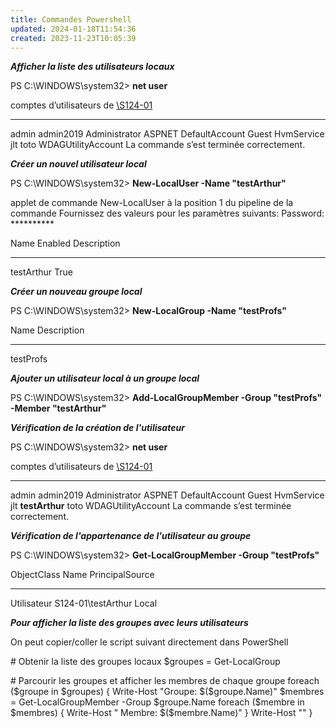 ```yaml
---
title: Commandes Powershell
updated: 2024-01-18T11:54:36
created: 2023-11-23T10:05:39
---
```


***Afficher la liste des utilisateurs locaux***

PS C:\WINDOWS\system32\> **net user**

comptes d’utilisateurs de [\\S124-01](file://S124-01)

-------------------------------------------------------------------------------
admin admin2019 Administrator
ASPNET DefaultAccount Guest
HvmService jlt toto
WDAGUtilityAccount
La commande s’est terminée correctement.

***Créer un nouvel utilisateur local***

PS C:\WINDOWS\system32\> **New-LocalUser -Name "testArthur"**

applet de commande New-LocalUser à la position 1 du pipeline de la commande
Fournissez des valeurs pour les paramètres suivants:
Password: \*\*\*\*\*\*\*\*\*\*

Name Enabled Description
---- ------- -----------
testArthur True

***Créer un nouveau groupe local***

PS C:\WINDOWS\system32\> **New-LocalGroup -Name "testProfs"**

Name Description
---- -----------
testProfs

***Ajouter un utilisateur local à un groupe local***

PS C:\WINDOWS\system32\> **Add-LocalGroupMember -Group "testProfs" -Member "testArthur"**

***Vérification de la création de l'utilisateur***

PS C:\WINDOWS\system32\> **net user**

comptes d’utilisateurs de [\\S124-01](file://S124-01)

-------------------------------------------------------------------------------
admin admin2019 Administrator
ASPNET DefaultAccount Guest
HvmService jlt **testArthur**
toto WDAGUtilityAccount
La commande s’est terminée correctement.

***Vérification de l'appartenance de l'utilisateur au groupe***

PS C:\WINDOWS\system32\> **Get-LocalGroupMember -Group "testProfs"**

ObjectClass Name PrincipalSource
----------- ---- ---------------
Utilisateur S124-01\testArthur Local

***Pour afficher la liste des groupes avec leurs utilisateurs***

On peut copier/coller le script suivant directement dans PowerShell

\# Obtenir la liste des groupes locaux
\$groupes = Get-LocalGroup

\# Parcourir les groupes et afficher les membres de chaque groupe
foreach (\$groupe in \$groupes) {
Write-Host "Groupe: \$(\$groupe.Name)"
\$membres = Get-LocalGroupMember -Group \$groupe.Name
foreach (\$membre in \$membres) {
Write-Host " Membre: \$(\$membre.Name)"
}
Write-Host ""
}
